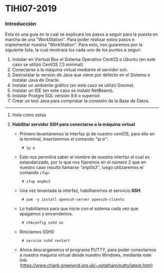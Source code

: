 # TIHI07-2019
### **Introducción**
Esta es una guía en la cual se explicará los pasos a seguir para la puesta en marcha de una "WorkStation". Para poder realizar estos pasos e implementar nuestra "WorkStation". Para esto, nos guiaremos por la siguiente lista, la cual mostrará los cada uno de los puntos a seguir:

1. Instalar en Visrtual Box el Sistema Operativo CentOS o Ubuntu (en este caso se utilizó CentOS 7,3 minimal).
2. Conectarse a la máquina virtual mediante el servidor ssh.
3. Desinstalar la versión de Java que viene por defecto en el Sistema e instalar Java de Oracle.
4. Instalar un ambiente gráfico (en este caso se utilizó Gnome).
5. Instalar un IDE (en este caso se instaló NetBeans).
6. Instalar Postgre SQL versión 9.6 o superioir.
7. Crear un test Java para comprobar la conexión de la Base de Datos.
-----------------------------------------------------------------------------------------------------------------------------------

1. Hola como estas

2. **Habilitar servidor SSH para conectarse a la máquina virtual**
   * Primero levantaremos la interfaz ip de nuestro centOS, para ello en la terminal, insertaremos el comando *"ip a"*:
    
          # ip a
   * Esto nos permitirá saber el nombre de nuestra interfaz el cual es estandarizado, por lo que nos fijaremos en el número 2 que en nuestro caso resultó llamarse *"enp0s3"*, luego utilizaremos el comando *`ifup`*: 
   
          # ifup enp0s3
          
   * Una vez levantada la interfaz, habilitaremos el serivicio **SSH**.
   
          # yum -y install openssh-server openssh-clients
          
   * Lo habilitamos para que inicie con el sistema cada vez que apagamos y encendemos.
   
          # chkconfig sshd on
          
   * Riniciamos SSHD
   
          # service sshd restart
   
   * Ahora descargaremos el programa PUTTY, para poder conectarnos a nuestra maquina virtual desde nuestro Windows, mediante este link: (https://www.chiark.greenend.org.uk/~sgtatham/putty/latest.html)
   
         


